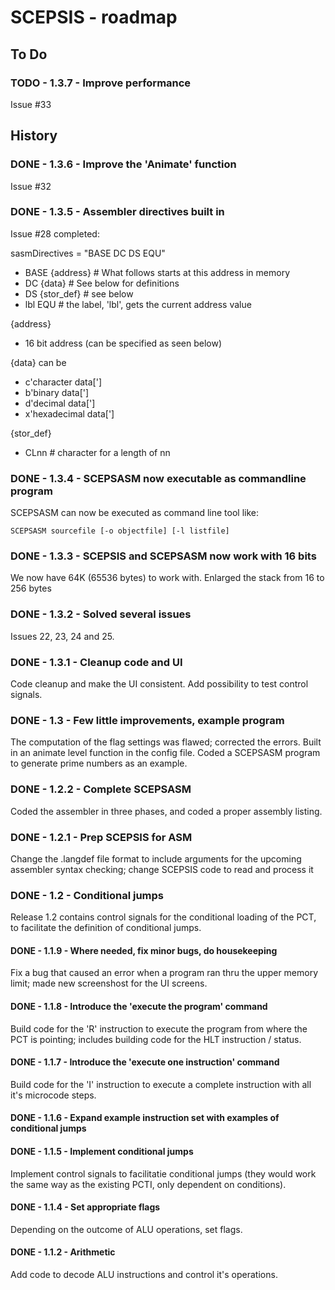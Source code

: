 # SCEPSIS - roadmap

## To Do

### TODO - 1.3.7 - Improve performance
Issue #33

## History

### DONE - 1.3.6 - Improve the 'Animate' function
Issue #32 

### DONE - 1.3.5 - Assembler directives built in
Issue #28 completed:

sasmDirectives = "BASE DC DS EQU"
- BASE {address} # What follows starts at this address in memory
- DC {data} # See below for definitions
- DS {stor_def} # see below
- lbl EQU # the label, 'lbl', gets the current address value

{address}
- 16 bit address (can be specified as seen below)

{data} can be
- c'character data[']
- b'binary data[']
- d'decimal data[']
- x'hexadecimal data[']

{stor_def}
- CLnn # character for a length of nn


### DONE - 1.3.4 - SCEPSASM now executable as commandline program
SCEPSASM can now be executed as command line tool like:

	SCEPSASM sourcefile [-o objectfile] [-l listfile]


### DONE - 1.3.3 - SCEPSIS and SCEPSASM now work with 16 bits
We now have 64K (65536 bytes) to work with. Enlarged the stack from 16 to 256 bytes

### DONE - 1.3.2 - Solved several issues
Issues 22, 23, 24 and 25.

### DONE - 1.3.1 - Cleanup code and UI
Code cleanup and make the UI consistent.
Add possibility to test control signals.

### DONE - 1.3 - Few little improvements, example program
The computation of the flag settings was flawed; corrected the errors.
Built in an animate level function in the config file.
Coded a SCEPSASM program to generate prime numbers as an example.

### DONE - 1.2.2 - Complete SCEPSASM
Coded the assembler in three phases, and coded a proper assembly listing.

### DONE - 1.2.1 - Prep SCEPSIS for ASM
Change the .langdef file format to include arguments for the upcoming assembler syntax checking; 
change SCEPSIS code to read and process it

### DONE - 1.2 - Conditional jumps
Release 1.2 contains control signals for the conditional loading of the PCT, to facilitate the definition of conditional jumps.

#### DONE - 1.1.9 - Where needed, fix minor bugs, do housekeeping
Fix a bug that caused an error when a program ran thru the upper memory limit; made new screenshost for the UI screens.

#### DONE - 1.1.8 - Introduce the 'execute the program' command
Build code for the 'R' instruction to execute the program from where the PCT is pointing; includes building code for the HLT instruction / status.

#### DONE - 1.1.7 - Introduce the 'execute one instruction' command
Build code for the 'I' instruction to execute a complete instruction with all it's microcode steps.

#### DONE -	1.1.6 - Expand example instruction set with examples of conditional jumps

#### DONE - 1.1.5 - Implement conditional jumps
Implement control signals to facilitatie conditional jumps (they would work the same way as the existing PCTI, only dependent on conditions).

#### DONE - 1.1.4 - Set appropriate flags
Depending on the outcome of ALU operations, set flags.

#### DONE - 1.1.2 - Arithmetic
Add code to decode ALU instructions and control it's operations.

